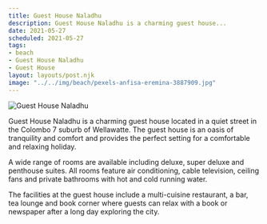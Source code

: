 ```yaml
---
title: Guest House Naladhu
description: Guest House Naladhu is a charming guest house...
date: 2021-05-27
scheduled: 2021-05-27
tags:
- beach
- Guest House Naladhu
- Guest House
layout: layouts/post.njk
image: "../../img/beach/pexels-anfisa-eremina-3887909.jpg"
---
```


![Guest House Naladhu](../../img/beach/pexels-anfisa-eremina-3887909.jpg)

Guest House Naladhu is a charming guest house located in a quiet street in the Colombo 7 suburb of Wellawatte. The guest house is an oasis of tranquility and comfort and provides the perfect setting for a comfortable and relaxing holiday.

A wide range of rooms are available including deluxe, super deluxe and penthouse suites. All rooms feature air conditioning, cable television, ceiling fans and private bathrooms with hot and cold running water.

The facilities at the guest house include a multi-cuisine restaurant, a bar, tea lounge and book corner where guests can relax with a book or newspaper after a long day exploring the city.